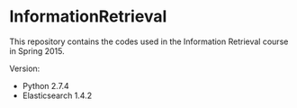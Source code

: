 # InformationRetrieval

This repository contains the codes used in the Information Retrieval course in Spring 2015.

Version:
 - Python 2.7.4
 - Elasticsearch 1.4.2
